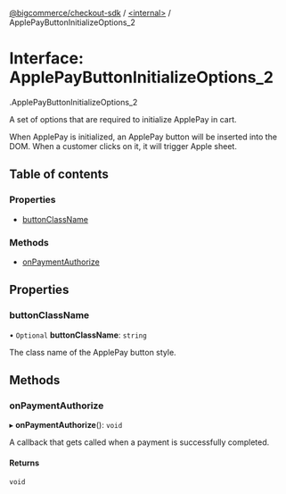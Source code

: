 [@bigcommerce/checkout-sdk](../README.md) / [<internal\>](../modules/internal_.md) / ApplePayButtonInitializeOptions\_2

# Interface: ApplePayButtonInitializeOptions\_2

[<internal>](../modules/internal_.md).ApplePayButtonInitializeOptions_2

A set of options that are required to initialize ApplePay in cart.

When ApplePay is initialized, an ApplePay button will be inserted into the
DOM. When a customer clicks on it, it will trigger Apple sheet.

## Table of contents

### Properties

- [buttonClassName](internal_.ApplePayButtonInitializeOptions_2.md#buttonclassname)

### Methods

- [onPaymentAuthorize](internal_.ApplePayButtonInitializeOptions_2.md#onpaymentauthorize)

## Properties

### buttonClassName

• `Optional` **buttonClassName**: `string`

The class name of the ApplePay button style.

## Methods

### onPaymentAuthorize

▸ **onPaymentAuthorize**(): `void`

A callback that gets called when a payment is successfully completed.

#### Returns

`void`
